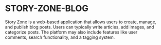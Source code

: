 # STORY-ZONE-BLOG
Story Zone is a web-based application that allows users to create, manage, and publish blog posts. Users can typically write articles, add images, and categorize posts. The platform may also include features like user comments, search functionality, and a tagging system.
